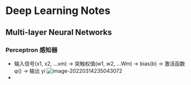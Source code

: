 # Deep Learning Notes
## Multi-layer Neural Networks
### Perceptron 感知器
- 输入信号(x1, x2, ...xm) -> 突触权值(w1, w2, ...Wm) -> bias(b) -> 激活函数φ() -> 输出 yi ![image-20220314235043072](D:\Code\Repos\help_functions\DeepLearning\DLNotes.assets\image-20220314235043072.png)
- 

